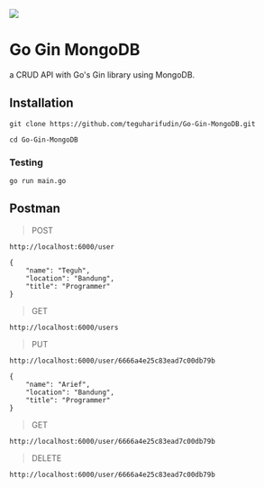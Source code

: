 ![](https://www.teguharief.com/img/teguh-arief.png)

# Go Gin MongoDB

a CRUD API with Go's Gin library using MongoDB.

## Installation

```
git clone https://github.com/teguharifudin/Go-Gin-MongoDB.git
```
```
cd Go-Gin-MongoDB
```

### Testing

```
go run main.go 
```

## Postman

> POST
```
http://localhost:6000/user
```
```
{
    "name": "Teguh",
    "location": "Bandung",
    "title": "Programmer"
}
```

> GET
```
http://localhost:6000/users
```

> PUT
```
http://localhost:6000/user/6666a4e25c83ead7c00db79b
```
```
{
    "name": "Arief",
    "location": "Bandung",
    "title": "Programmer"
}
```

> GET
```
http://localhost:6000/user/6666a4e25c83ead7c00db79b
```

> DELETE
```
http://localhost:6000/user/6666a4e25c83ead7c00db79b
```
